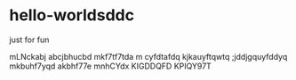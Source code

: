 # hello-worldsddc
just for fun

mLNckabj
abcjbhucbd
mkf7tf7tda
m cyfdtafdq
kjkauyftqwtq
;jddjgquyfddyq
mkbuhf7yqd
akbhf77e
mnhCYdx
 KIGDDQFD
 KPIQY97T

